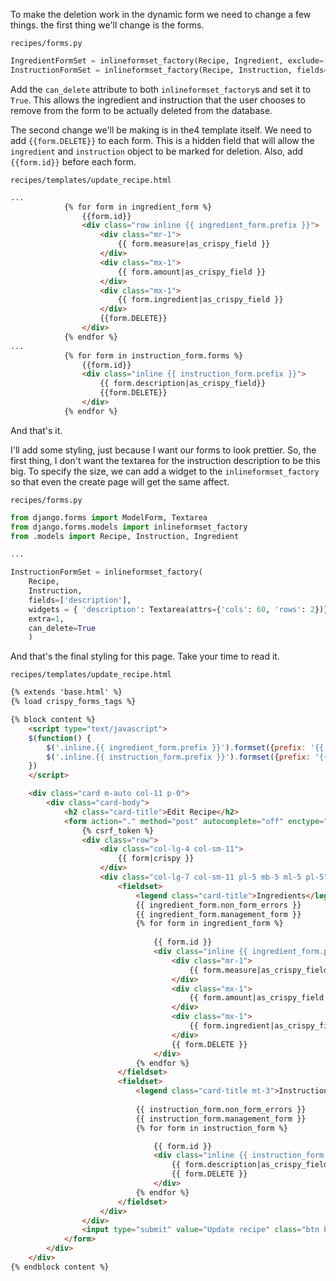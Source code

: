 To make the deletion work in the dynamic form we need to change a few things. the first thing we'll change is the forms. 

`recipes/forms.py`
```py
IngredientFormSet = inlineformset_factory(Recipe, Ingredient, exclude=['recipe'], extra=1, can_delete=True)
InstructionFormSet = inlineformset_factory(Recipe, Instruction, fields=['description'], extra=1, can_delete=True)
```

Add the `can_delete` attribute to both `inlineformset_factory`s and set it to `True`. This allows the ingredient and instruction that the user chooses to remove from the form to be actually deleted from the database.


The second change we'll be making is in the4 template itself. We need to add `{{form.DELETE}}` to each form. This is a hidden field that will allow the `ingredient` and `instruction` object to be marked for deletion. Also, add `{{form.id}}` before each form.

`recipes/templates/update_recipe.html`
```html
...
		    {% for form in ingredient_form %}
		    	{{form.id}}
		    	<div class="row inline {{ ingredient_form.prefix }}">
			    	<div class="mr-1">
			        	{{ form.measure|as_crispy_field }}
			    	</div>
			    	<div class="mx-1">
			        	{{ form.amount|as_crispy_field }}
			        </div>
			        <div class="mx-1">
			        	{{ form.ingredient|as_crispy_field }}
			        </div>
			        {{form.DELETE}}
			    </div>                      
		    {% endfor %}
...
            {% for form in instruction_form.forms %}
            	{{form.id}}
                <div class="inline {{ instruction_form.prefix }}">
                	{{ form.description|as_crispy_field}}
                	{{form.DELETE}}
                </div>
            {% endfor %}
```

And that's it. 

I'll add some styling, just because I want our forms to look prettier. So, the first thing, I don't want the textarea for the instruction description to be this big. To specify the size, we can add a widget to the `inlineformset_factory` so that even the create page will get the same affect.

`recipes/forms.py`
```py
from django.forms import ModelForm, Textarea
from django.forms.models import inlineformset_factory
from .models import Recipe, Instruction, Ingredient

...

InstructionFormSet = inlineformset_factory(
	Recipe, 
	Instruction, 
	fields=['description'],
	widgets = { 'description': Textarea(attrs={'cols': 60, 'rows': 2})},
    extra=1,
    can_delete=True
    )
```

And that's the final styling for this page. Take your time to read it.

`recipes/templates/update_recipe.html`
```html
{% extends 'base.html' %}
{% load crispy_forms_tags %}

{% block content %}
	<script type="text/javascript">
    $(function() {
        $('.inline.{{ ingredient_form.prefix }}').formset({prefix: '{{ ingredient_form.prefix }}'});
        $('.inline.{{ instruction_form.prefix }}').formset({prefix: '{{ instruction_form.prefix }}'});
    })
	</script>

	<div class="card m-auto col-11 p-0">
		<div class="card-body">
	    	<h2 class="card-title">Edit Recipe</h2>
	        <form action="." method="post" autocomplete="off" enctype="multipart/form-data">
	            {% csrf_token %}
	            <div class="row">
		            <div class="col-lg-4 col-sm-11">
		                {{ form|crispy }}
		            </div>
		       		<div class="col-lg-7 col-sm-11 pl-5 mb-5 ml-5 pl-5">
			            <fieldset>
			                <legend class="card-title">Ingredients</legend>
			                {{ ingredient_form.non_form_errors }}
			                {{ ingredient_form.management_form }}
			                {% for form in ingredient_form %}
			                
			                	{{ form.id }}
			                    <div class="inline {{ ingredient_form.prefix }} row col-12">
			                    	<div class="mr-1">
			                        	{{ form.measure|as_crispy_field }}
			                    	</div>
			                    	<div class="mx-1">
			                        	{{ form.amount|as_crispy_field }}
			                        </div>
			                        <div class="mx-1">
			                        	{{ form.ingredient|as_crispy_field }}
			                        </div>
			                        {{ form.DELETE }}                  
			                    </div>
			                {% endfor %}
			            </fieldset>
			            <fieldset>
			                <legend class="card-title mt-3">Instructions</legend>
			                
			                {{ instruction_form.non_form_errors }}
			                {{ instruction_form.management_form }}
			                {% for form in instruction_form %}

			                	{{ form.id }}
			                    <div class="inline {{ instruction_form.prefix }} row col-12">
			                        {{ form.description|as_crispy_field}}
			                        {{ form.DELETE }}
			                    </div>
			                {% endfor %}
			            </fieldset>
			        </div>
			    </div>
	            <input type="submit" value="Update recipe" class="btn btn-outline-beige col-6 d-inherit m-auto" />
	        </form>
	    </div>
	</div>
{% endblock content %}

```

